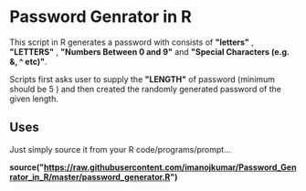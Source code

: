 # Password Genrator in R

This script in R generates a password with consists of __"letters"__ , __"LETTERS"__ , __"Numbers Between 0 and 9"__ and __"Special Characters (e.g. &, ^ etc)"__.

Scripts first asks user to supply the __"LENGTH"__ of password (minimum should be 5 ) and then created the randomly generated password of the given length.

## Uses

Just simply source it from your R code/programs/prompt...

__source("https://raw.githubusercontent.com/imanojkumar/Password_Genrator_in_R/master/password_generator.R")__
